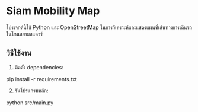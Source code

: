 # Siam Mobility Map
โปรเจกต์นี้ใช้ Python และ OpenStreetMap ในการวิเคราะห์และแสดงแผนที่เส้นทางการเดินรถในโซนสยามสแควร์

## วิธีใช้งาน
1. ติดตั้ง dependencies:

pip install -r requirements.txt

2. รันโปรแกรมหลัก:

python src/main.py
